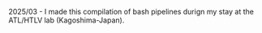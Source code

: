 2025/03 - I made this compilation of bash pipelines durign my stay at the ATL/HTLV lab (Kagoshima-Japan). 
 
